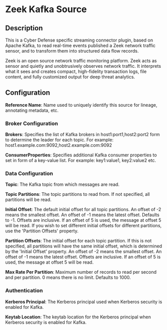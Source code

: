 
# Zeek Kafka Source

## Description
This is a Cyber Defense specific streaming connector plugin, based on Apache Kafka, to read real-time
events published a Zeek network traffic sensor, and to transform them into structured data flow records.

Zeek is an open source network traffic monitoring platform. Zeek acts as sensor and quietly and unobtrusively
observes network traffic. It interprets what it sees and creates compact, high-fidelity transaction logs, file
content, and fully customized output for deep threat analytics.

## Configuration
**Reference Name**: Name used to uniquely identify this source for lineage, annotating metadata, etc.

### Broker Configuration
**Brokers**: Specifies the list of Kafka brokers in host1:port1,host2:port2 form to determine the leader 
for each topic. For example: host1.example.com:9092,host2.example.com:9092

**ConsumerProperties**: Specifies additional Kafka consumer properties to set in form of a key-value list.
For example: key1:value1, key2:value2 etc.

### Data Configuration
**Topic**: The Kafka topic from which messages are read.

**Topic Partitions**: The topic partitions to read from. If not specified, all partitions will be read.

**Initial Offset**: The default initial offset for all topic partitions. An offset of -2 means the smallest 
offset. An offset of -1 means the latest offset. Defaults to -1. Offsets are inclusive. If an offset of 5 is 
used, the message at offset 5 will be read. If you wish to set different initial offsets for different 
partitions, use the 'Partition Offsets' property.

**Partition Offsets**: The initial offset for each topic partition. If this is not specified, all partitions 
will have the same initial offset, which is determined by the 'Initial Offset' property. An offset of -2 means 
the smallest offset. An offset of -1 means the latest offset. Offsets are inclusive. If an offset of 5 is used, 
the message at offset 5 will be read.

**Max Rate Per Partition**: Maximum number of records to read per second and per partition. 0 means there is no 
limit. Defaults to 1000.

### Authentication
**Kerberos Principal**: The Kerberos principal used when Kerberos security is enabled for Kafka.

**Keytab Location**: The keytab location for the Kerberos principal when Kerberos security is enabled for 
Kafka.
